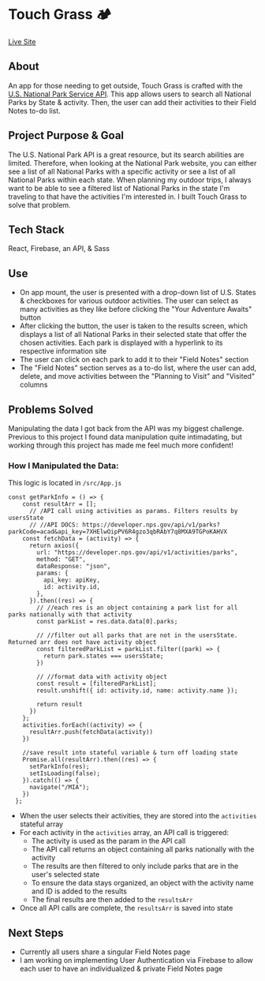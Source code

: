 # Touch Grass 🏕️
<a href="https://itsoliviasparks-touch-grass.netlify.app">Live Site</a>

## About
An app for those needing to get outside, Touch Grass is crafted with the <a href="https://www.nps.gov/subjects/developer/api-documentation.htm">U.S. National Park Service API</a>.
This app allows users to search all National Parks by State & activity. Then, the user can add their activities to their Field Notes to-do list.

## Project Purpose & Goal
The U.S. National Park API is a great resource, but its search abilities are limited. Therefore, when looking at the National Park website, you can either see a list of all National Parks with a specific activity or see a list of all National Parks within each state. When planning my outdoor trips, I always want to be able to see a filtered list of National Parks in the state I'm traveling to that have the activities I'm interested in. I built Touch Grass to solve that problem.

## Tech Stack
React, Firebase, an API, & Sass

## Use
- On app mount, the user is presented with a drop-down list of U.S. States & checkboxes for various outdoor activities. The user can select as many activities as they like before clicking the "Your Adventure Awaits" button
- After clicking the button, the user is taken to the results screen, which displays a list of all National Parks in their selected state that offer the chosen activities. Each park is displayed with a hyperlink to its respective information site
- The user can click on each park to add it to their "Field Notes" section
- The "Field Notes" section serves as a to-do list, where the user can add, delete, and move activities between the "Planning to Visit" and "Visited" columns

## Problems Solved
Manipulating the data I got back from the API was my biggest challenge. Previous to this project I found data manipulation quite intimadating, but working through this project has made me feel much more confident!

### How I Manipulated the Data:
This logic is located in `/src/App.js`
```
const getParkInfo = () => {
    const resultArr = [];
      // /API call using activities as params. Filters results by usersState
      // //API DOCS: https://developer.nps.gov/api/v1/parks?parkCode=acad&api_key=7XHElwOipPV6R4gzo3qbRAbY7q8MXA9TGPoKAHVX
    const fetchData = (activity) => {
      return axios({
        url: "https://developer.nps.gov/api/v1/activities/parks",
        method: "GET",
        dataResponse: "json",
        params: {
          api_key: apiKey,
          id: activity.id,
        },
      }).then((res) => {
        // //each res is an object containing a park list for all parks nationally with that activity
        const parkList = res.data.data[0].parks;

        // //filter out all parks that are not in the usersState. Returned arr does not have activity object
        const filteredParkList = parkList.filter((park) => {
          return park.states === usersState;
        })

        // //format data with activity object
        const result = [filteredParkList];
        result.unshift({ id: activity.id, name: activity.name });

        return result
      })
    };
    activities.forEach((activity) => {
      resultArr.push(fetchData(activity))
    })

    //save result into stateful variable & turn off loading state
    Promise.all(resultArr).then((res) => {
      setParkInfo(res);
      setIsLoading(false);
    }).catch(() => {
      navigate("/MIA");
    })
  };
```
- When the user selects their activities, they are stored into the `activities` stateful array
- For each activity in the `activities` array, an API call is triggered:
  - The activity is used as the param in the API call
  - The API call returns an object containing all parks nationally with the activity
  - The results are then filtered to only include parks that are in the user's selected state
  - To ensure the data stays organized, an object with the activity name and ID is added to the results
  - The final results are then added to the `resultsArr`
- Once all API calls are complete, the `resultsArr` is saved into state


## Next Steps
- Currently all users share a singular Field Notes page
- I am working on implementing User Authentication via Firebase to allow each user to have an individualized & private Field Notes page
